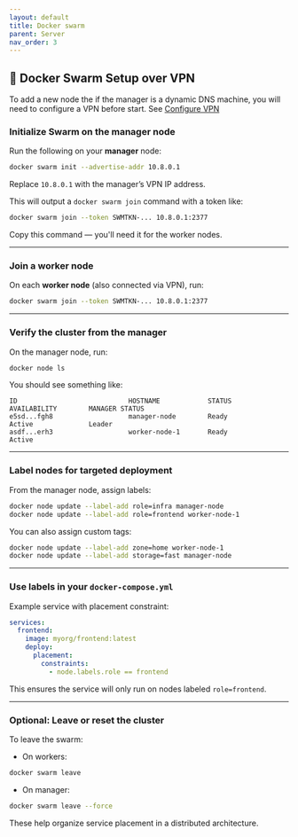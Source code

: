 ```yaml
---
layout: default
title: Docker swarm
parent: Server
nav_order: 3
---
```


## 🐳 Docker Swarm Setup over VPN

To add a new node the if the manager is a dynamic DNS machine, you will need to configure a VPN before start. See [Configure VPN](http://127.0.0.1:4000/1-server/docker-swarm/0-docker-swarm.html#-docker-swarm-setup-over-vpn)

### Initialize Swarm on the manager node

Run the following on your **manager** node:

```bash
docker swarm init --advertise-addr 10.8.0.1
```

Replace `10.8.0.1` with the manager’s VPN IP address.

This will output a `docker swarm join` command with a token like:

```bash
docker swarm join --token SWMTKN-... 10.8.0.1:2377
```

Copy this command — you'll need it for the worker nodes.

---

### Join a worker node

On each **worker node** (also connected via VPN), run:

```bash
docker swarm join --token SWMTKN-... 10.8.0.1:2377
```

---

### Verify the cluster from the manager

On the manager node, run:

```bash
docker node ls
```

You should see something like:

```
ID                            HOSTNAME            STATUS              AVAILABILITY        MANAGER STATUS
e5sd...fgh8                   manager-node        Ready               Active              Leader
asdf...erh3                   worker-node-1       Ready               Active
```

---

### Label nodes for targeted deployment

From the manager node, assign labels:

```bash
docker node update --label-add role=infra manager-node
docker node update --label-add role=frontend worker-node-1
```

You can also assign custom tags:

```bash
docker node update --label-add zone=home worker-node-1
docker node update --label-add storage=fast manager-node
```

---

### Use labels in your `docker-compose.yml`

Example service with placement constraint:

```yaml
services:
  frontend:
    image: myorg/frontend:latest
    deploy:
      placement:
        constraints:
          - node.labels.role == frontend
```

This ensures the service will only run on nodes labeled `role=frontend`.

---

### Optional: Leave or reset the cluster

To leave the swarm:

* On workers:

```bash
docker swarm leave
```

* On manager:

```bash
docker swarm leave --force
```

These help organize service placement in a distributed architecture.

